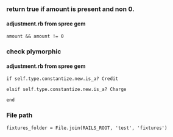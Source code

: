 ### return true if amount is present and non 0.
#### adjustment.rb from spree gem
    amount && amount != 0

### check plymorphic
#### adjustment.rb from spree gem
    if self.type.constantize.new.is_a? Credit

    elsif self.type.constantize.new.is_a? Charge

    end

### File path
    fixtures_folder = File.join(RAILS_ROOT, 'test', 'fixtures')
